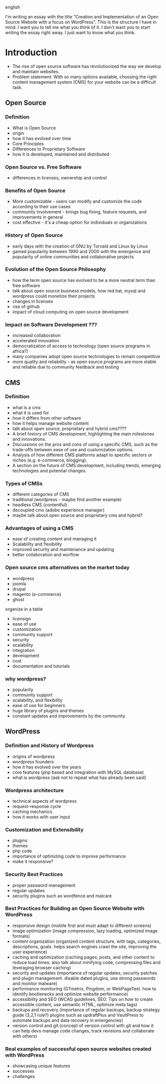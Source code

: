 english

I'm writing an essay with the title "Creation and Implementation of an Open Source Website with a focus on WordPress". This is the structure I have in mind. I want you to tell me what you think of it. I don't want you to start writing the essay right away. I just want to know what you think.

# Introduction

- The rise of open source software has revolutionized the way we develop and maintain websites.
- Problem statement: With so many options available, choosing the right content management system (CMS) for your website can be a difficult task.

## Open Source

### Definition

- What is Open Source
- origin
- how it has evolved over time  
- Core Principles
- Differences to Proprietary Software
- how it is developed, maintained and distributed

### Open Source vs. Free Software

- differences in licenses, ownership and control

### Benefits of Open Source

- More customizable - users can modify and customize the code according to their use cases
- community involvement - brings bug fixing, feature requests, and improvements in general
- cost effective - it's a cheap option for individuals or organizations

### History of Open Source

- early days with the creation of GNU by Torvald and Linux by Linus
- gained popularity between 1990 and 2000 with the emergence and popularity of online communities and collaborative projects


### Evolution of the Open Source Philosophy

- how the term open source has evolved to be a more neutral term than free software
- talk about open source business models, how red hat, mysql and wordpress could monetize their projects
- changes in licenses
- rise of github
- impact of cloud computing on open source development

### Impact on Software Development ???

- increased collaboration
- accelerated innovation
- democratization of access to technology (open source programs in africa?)
- many companies adopt open source technologies to remain competitive
- more quality and reliability - as open source programs are more stable and reliable due to community feedback and testing

## CMS

### Definition

- what is a cms
- what it is used for
- how it differs from other software
- how it helps manage website content
- talk about open source, proprietary and hybrid cms????
- A brief history of CMS development, highlighting the main milestones and innovations.
- Discussions on the pros and cons of using a specific CMS, such as the trade-offs between ease of use and customization options.
- Analysis of how different CMS platforms adapt to specific sectors or niches (e.g. e-commerce, blogging).
- A section on the future of CMS development, including trends, emerging technologies and potential changes.

### Types of CMSs

- different categories of CMS
- traditional (wordpress - maybe find another example)
- headless CMS (contentful)
- decoupled cms (adobe experience manager)
- maybe talk about open source and proprietary cms and hybrid?

### Advantages of using a CMS

- ease of creating content and managing it
- Scalability and flexibility
- improved security and maintenance and updating
- better collaboration and worflow

### Open source cms alternatives on the market today

- wordpress
- joomla
- drupal
- magento (e-commerce)
- ghost

organize in a table

- licensign
- ease of use
- customization
- community support
- security
- scalability
- integration
- development
- cost
- documentation and tutorials

### why wordpress?

- popularity
- community support
- scalability, and flexibility
- ease of use for beginners
- huge library of plugins and themes
- constant updates and improvements by the community

## WordPress


### Definition and History of Wordpress

- origins of wordpress
- wordpress founders
- how it has evolved over the years
- core features (php based and integration with MySQL database)
- what is wordpress (ask not to repeat what has already been said)

### Wordpress architecture

- technical aspects of wordpress
- request-response cycle
- caching mechanics
- how it works with user input

### Customization and Extensibility

- plugins
- themes
- php code
- importance of optimizing code to improve performance
- make it responsive?

### Security Best Practices

- proper password management
- regular updates
- security plugins such as wordfence and malcare

### Best Practices for Building an Open Source Website with WordPress

- responsive design (mobile first and must adapt to different screens)
- image optimization (image compression, lazy loading, optimized image formats)
- content organization (organized content structure, with tags, categories, descriptions, goals. helps search engines crawl the site, improving the user experience)
- caching and optimization (caching pages, posts, and other content to reduce load times. also talk about minifying code, compressing files and leveraging browser caching)
- security and updates (importance of regular updates, security patches and plugin management. disable dated plugins, use strong passwords and monitor malware)
- performance monitoring (GTmetrix, Pingdom, or WebPageTest. how to identify bootlenecks and optimize website performance)
- accessibility and SEO (WCAG guidelines, SEO. Tips on how to create accessible content, use semantic HTML, optimize meta tags)
- backups and recovery (importance of regular backups, backup strategy guide (3,2,1 rule?) plugins such as updraftPlus and VaultPress to automate backups and data recovery in emergencies)
- version control and git (concept of version control with git and how it can help devs manage code changes, track revisions and collaborate with others)

### Real examples of successful open source websites created with WordPress

- showcasing unique features
- successes
- challenges